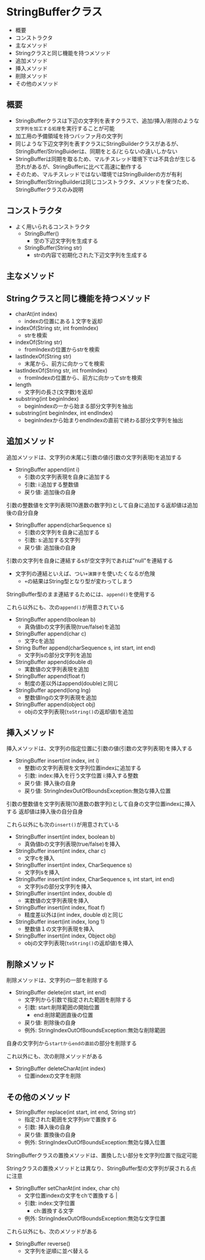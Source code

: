 # StringBufferクラス

* 概要
* コンストラクタ
* 主なメソッド
* Stringクラスと同じ機能を持つメソッド
* 追加メソッド
* 挿入メソッド
* 削除メソッド
* その他のメソッド

## 概要

* StringBufferクラスは下辺の文字列を表すクラスで、追加/挿入/削除のような`文字列を加工する処理`を実行することが可能
* 加工用の予備領域を持つバッファ月の文字列
* 同じような下辺文字列を表すクラスにStringBuilderクラスがあるが、StringBuffer/StringBuiderは、同期をとる/とらないの違いしかない
* StringBufferは同期を取るため、マルチスレッド環境下では不具合が生じる恐れがあるが、StringBufferに比べて高速に動作する
* そのため、マルチスレッドではない環境ではStringBuilderの方が有利
* StringBuffer/StringBuilderは同じコンストラクタ、メソッドを保つため、StringBufferクラスのみ説明

## コンストラクタ

* よく用いられるコンストラクタ
    * StringBuffer()
        * 空の下辺文字列を生成する
    * StringBuffer(String str)
        * strの内容で初期化された下辺文字列を生成する

## 主なメソッド

## Stringクラスと同じ機能を持つメソッド

* charAt(int index)
    * indexの位置にある１文字を返却
* indexOf(String str, int fromIndex)
    * strを検索
* indexOf(String str)
    * fromIndexの位置からstrを検索
* lastIndexOf(String str)
    * 末尾から、前方に向かってを検索
* lastIndexOf(String str, int fromIndex)
    * fromIndexの位置から、前方に向かってstrを検索
* length
    * 文字列の長さ(文字数)を返却
* substring(int beginIndex)
    * beginIndexの一から始まる部分文字列を抽出
* substring(int beginIndex, int endIndex)
    * beginIndexから始まりendIndexの直前で終わる部分文字列を抽出

## 追加メソッド

追加メソッドは、文字列の末尾に引数の値(引数の文字列表現)を追加する

* StringBuffer append(int i)
    * 引数の文字列表現を自身に追加する
    * 引数: i:追加する整数値
    * 戻り値: 追加後の自身

引数の整数値を文字列表現(10進数の数字列)として自身に追加する返却値は追加後の自分自身

* StringBuffer append(charSequence s)
    * 引数の文字列を自身に追加する
    * 引数: s:追加する文字列
    * 戻り値: 追加後の自身

引数の文字列を自身に連結するsが空文字列であれば"null"を連結する

* 文字列の連結といえば、つい`+演算子`を使いたくなるが危険
    * `+`の結果はString型となり型が変わってしまう

StringBuffer型のまま連結するためには、`append()`を使用する

これら以外にも、次の`append()`が用意されている

* StringBuffer append(boolean b)
    * 真偽値bの文字列表現(true/false)を追加
* StringBuffer append(char c)
    * 文字cを追加
* String Buffer append(charSequence s, int start, int end)
    * 文字列sの部分文字列を追加
* StringBuffer append(double d)
    * 実数値の文字列表現を追加
* StringBuffer append(float f)
    * 制度の差以外はappend(double)と同じ
* StringBuffer append(long lng)
    * 整数値lngの文字列表現を追加
* StringBuffer append(object obj)
    * objの文字列表現(`toString()`の返却値)を追加

## 挿入メソッド

挿入メソッドは、文字列の指定位置に引数の値(引数の文字列表現)を挿入する

* StringBuffer insert(int index, int i)
    * 整数iの文字列表現を文字列位置indexに追加する
    * 引数: index:挿入を行う文字位置 i:挿入する整数
    * 戻り値: 挿入後の自身
    * 戻り値: StringIndexOutOfBoundsException:無効な挿入位置

引数の整数値を文字列表現(10進数の数字列)として自身の文字位置indexに挿入する
返却値は挿入後の自分自身

これら以外にも次の`insert()`が用意されている

* StringBuffer insert(int index, boolean b)
    * 真偽値bの文字列表現(true/false)を挿入
* StringBuffer insert(int index, char c)
    * 文字cを挿入
* StringBuffer insert(int index, CharSequence s)
    * 文字列sを挿入
* StringBuffer insert(int index, CharSequence s, int start, int end)
    * 文字列sの部分文字列を挿入
* StringBuffer insert(int index, double d)
    * 実数値の文字列表現を挿入
* StringBuffer insert(int index, float f)
    * 精度差以外は(int index, double d)と同じ
* StringBuffer insert(int index, long 1)
    * 整数値１の文字列表現を挿入
* StringBuffer insert(int index, Object obj)
    * objの文字列表現(`toString()`の返却値)を挿入

## 削除メソッド

削除メソッドは、文字列の一部を削除する

* StringBuffer delete(int start, int end)
    * 文字列から引数で指定された範囲を削除する
    * 引数: start:削除範囲の開始位置
        * end:削除範囲直後の位置
    * 戻り値: 削除後の自身
    * 例外: StringIndexOutOfBoundsException:無効な削除範囲

自身の文字列から`startからendの直前`の部分を削除する

これ以外にも、次の削除メソッドがある

* StringBuffer deleteCharAt(int index)
    * 位置indexの文字を削除

## その他のメソッド

* StringBuffer replace(int start, int end, String str)
    * 指定された範囲を文字列strで置換する
    * 引数: 挿入後の自身
    * 戻り値: 置換後の自身
    * 例外: StringIndexOutOfBoundsException:無効な挿入位置

StringBufferクラスの置換メソッドは、置換したい部分を文字列位置で指定可能

Stringクラスの置換メソッドとは異なり、StringBuffer型の文字列が戻される点に注意

* StringBuffer setCharAt(int index, char ch)
    * 文字位置indexの文字をchで置換する |
    * 引数: index:文字位置
        * ch:置換する文字
    * 例外: StringIndexOutOfBoundsException:無効な文字位置

これら以外にも、次のメソッドがある

* StringBuffer reverse()
    * 文字列を逆順に並べ替える